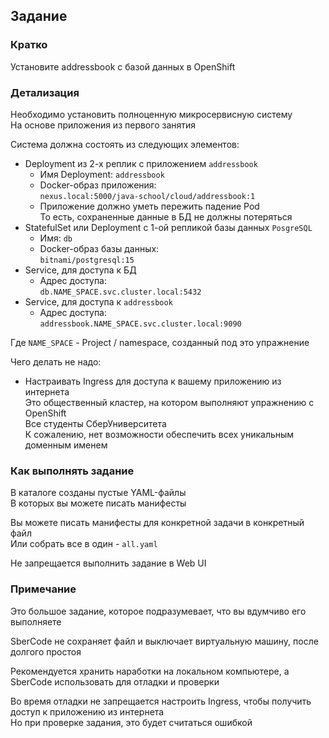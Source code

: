 ## Задание

### Кратко

Установите addressbook с базой данных в OpenShift

### Детализация

Необходимо установить полноценную микросервисную систему\
На основе приложения из первого занятия

Система должна состоять из следующих элементов:

- Deployment из 2-х реплик с приложением `addressbook`
    - Имя Deployment: `addressbook`
    - Docker-образ приложения: \
      `nexus.local:5000/java-school/cloud/addressbook:1`
    - Приложение должно уметь пережить падение Pod\
      То есть, сохраненные данные в БД не должны потеряться
- StatefulSet или Deployment с 1-ой репликой базы данных `PosgreSQL`
    - Имя: `db`
    - Docker-образ базы данных: \
      `bitnami/postgresql:15`
- Service, для доступа к БД
    - Адрес доступа: \
      `db.NAME_SPACE.svc.cluster.local:5432`
- Service, для доступа к `addressbook`
    - Адрес доступа: \
      `addressbook.NAME_SPACE.svc.cluster.local:9090`

Где `NAME_SPACE` - Project / namespace, созданный под это упражнение

Чего делать не надо:

- Настраивать Ingress для доступа к вашему приложению из интернета \
  Это общественный кластер, на котором выполняют упражнению с OpenShift \
  Все студенты СберУниверситета \
  К сожалению, нет возможности обеспечить всех уникальным доменным именем

### Как выполнять задание

В каталоге созданы пустые YAML-файлы\
В которых вы можете писать манифесты

Вы можете писать манифесты для конкретной задачи в конкретный файл\
Или собрать все в один - `all.yaml`

Не запрещается выполнить задание в Web UI

### Примечание

Это большое задание, которое подразумевает, что вы вдумчиво его выполняете

SberCode не сохраняет файл и выключает виртуальную машину, после долгого простоя

Рекомендуется хранить наработки на локальном компьютере, а SberCode использовать для отладки и проверки

Во время отладки не запрещается настроить Ingress, чтобы получить доступ к приложению из интернета\
Но при проверке задания, это будет считаться ошибкой